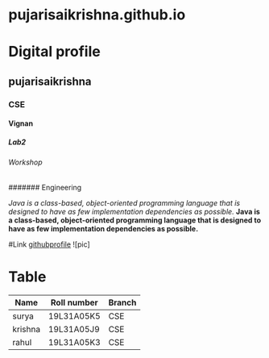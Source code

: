 # pujarisaikrishna.github.io
# Digital profile
## pujarisaikrishna
### CSE
#### Vignan
##### Lab2
###### Workshop
####### Engineering

*Java is a class-based, object-oriented programming language that is designed to have as few implementation dependencies as possible.*
**Java is a class-based, object-oriented programming language that is designed to have as few implementation dependencies as possible.**

#Link
[githubprofile](https://google.com)
![pic]

# Table
| Name   | Roll number | Branch |
|--------|-------------|--------|
| surya  | 19L31A05K5  |  CSE   |
| krishna| 19L31A05J9  |  CSE   |
| rahul  | 19L31A05K3  |  CSE   |
